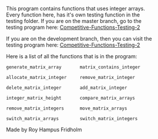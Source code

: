 
This program contains  functions  that  uses  integer  arrays.  
Every function here, has it's  own  testing  function  in  the  
testing folder. If you are on the master  branch,  go  to  the  
testing program here: [Competitive-Functions-Testing-2](https://github.com/H4PE0N/Competitive-Programming/tree/master/Competitive-Testing-Folder/Competitive-Functions-Testing-2)

If you are on the development branch, then you can  visit  the  
testing program here: [Competitive-Functions-Testing-2](https://github.com/H4PE0N/Competitive-Programming/tree/development/Competitive-Testing-Folder/Competitive-Functions-Testing-2)

Here is a list of all the functions that is  in  the  program:

```
generate_matrix_array       matrix_contains_integer

allocate_matrix_integer     remove_matrix_integer

delete_matrix_integer       add_matrix_integer

integer_matrix_height       compare_matrix_arrays

remove_matrix_integers      move_matrix_arrays

switch_matrix_arrays        switch_matrix_integers
```

Made by Roy Hampus Fridholm
